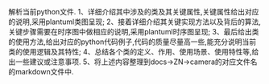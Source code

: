 解析当前python文件.
1、详细介绍其中涉及的类及其关键属性,关键属性给出对应的说明,采用plantuml类图呈现;
2、接着详细介绍其关键实现方法以及背后的算法,关键步骤需要在时序图中做相应的说明,采用plantuml时序图呈现;
3、最后给出类的使用方法,给出对应的python代码例子,代码的质量尽量高一些,能充分说明当前类的使用逻辑及其特性;
4、总结各个类的定义、作用、使用场景、使用特性等,给出一些建议或注意事项.
5、将上述内容整理到docs->ZN->camera的对应文件名的markdown文件中.